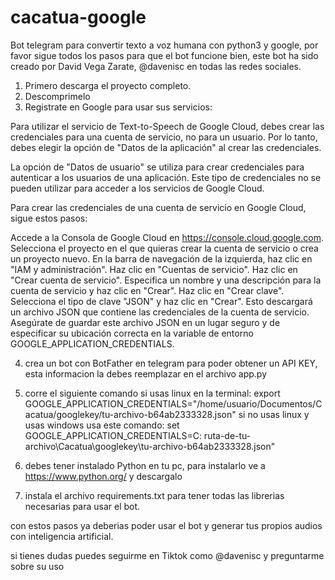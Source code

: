 # cacatua-google
Bot telegram para convertir texto a voz humana con python3 y google, por favor sigue todos los pasos para que el bot funcione bien, este bot ha sido creado por David Vega Zarate, @davenisc en todas las redes sociales.

1. Primero descarga el proyecto completo.
2. Descomprimelo
3. Registrate en Google para usar sus servicios:

Para utilizar el servicio de Text-to-Speech de Google Cloud, debes crear las credenciales para una cuenta de servicio, no para un usuario. Por lo tanto, debes elegir la opción de "Datos de la aplicación" al crear las credenciales.

La opción de "Datos de usuario" se utiliza para crear credenciales para autenticar a los usuarios de una aplicación. Este tipo de credenciales no se pueden utilizar para acceder a los servicios de Google Cloud.

Para crear las credenciales de una cuenta de servicio en Google Cloud, sigue estos pasos:

Accede a la Consola de Google Cloud en https://console.cloud.google.com.
Selecciona el proyecto en el que quieras crear la cuenta de servicio o crea un proyecto nuevo.
En la barra de navegación de la izquierda, haz clic en "IAM y administración".
Haz clic en "Cuentas de servicio".
Haz clic en "Crear cuenta de servicio".
Especifica un nombre y una descripción para la cuenta de servicio y haz clic en "Crear".
Haz clic en "Crear clave".
Selecciona el tipo de clave "JSON" y haz clic en "Crear". Esto descargará un archivo JSON que contiene las credenciales de la cuenta de servicio.
Asegúrate de guardar este archivo JSON en un lugar seguro y de especificar su ubicación correcta en la variable de entorno GOOGLE_APPLICATION_CREDENTIALS.

4. crea un bot con BotFather en telegram para poder obtener un API KEY, esta informacion la debes reemplazar en el archivo app.py
5. corre el siguiente comando si usas linux en la terminal: export GOOGLE_APPLICATION_CREDENTIALS="/home/usuario/Documentos/Cacatua/googlekey/tu-archivo-b64ab2333328.json"
si no usas linux y usas windows usa este comando: set GOOGLE_APPLICATION_CREDENTIALS=C: ruta-de-tu-archivo\Cacatua\googlekey\tu-archivo-b64ab2333328.json"

6. debes tener instalado Python en tu pc, para instalarlo ve a  https://www.python.org/ y descargalo
7. instala el archivo requirements.txt para tener todas las librerias necesarias para usar el bot.

con estos pasos ya deberias poder usar el bot y generar tus propios audios con inteligencia artificial.

si tienes dudas puedes seguirme en Tiktok como @davenisc y preguntarme sobre su uso


